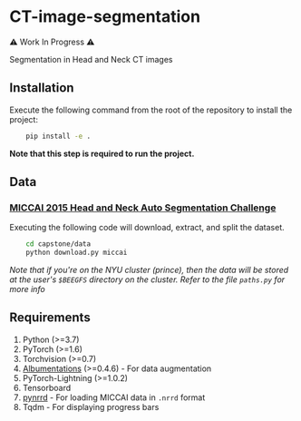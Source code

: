 # CT-image-segmentation

:warning: Work In Progress :warning:

Segmentation in Head and Neck CT images

## Installation

Execute the following command from the root of the repository to install the project:

```bash
    pip install -e .
```

**Note that this step is required to run the project.**

## Data

### [MICCAI 2015 Head and Neck Auto Segmentation Challenge](http://www.imagenglab.com/wiki/mediawiki/index.php?title=2015_MICCAI_Challenge)

Executing the following code will download, extract, and split the dataset.

```bash
    cd capstone/data
    python download.py miccai
```

*Note that if you're on the NYU cluster (prince), then the data will be stored at the user's `$BEEGFS` directory on the cluster.*
*Refer to the file `paths.py` for more info*

## Requirements

1. Python (>=3.7)
2. PyTorch (>=1.6)
3. Torchvision (>=0.7)
4. [Albumentations](https://github.com/albumentations-team/albumentations) (>=0.4.6) - For data augmentation
5. PyTorch-Lightning (>=1.0.2)
6. Tensorboard
7. [pynrrd](https://github.com/mhe/pynrrd) - For loading MICCAI data in `.nrrd` format
8. Tqdm - For displaying progress bars
